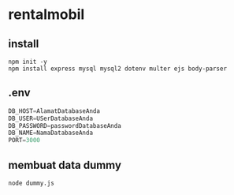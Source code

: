 # rentalmobil
## install
```
npm init -y
npm install express mysql mysql2 dotenv multer ejs body-parser

```
## .env
```java
DB_HOST=AlamatDatabaseAnda
DB_USER=USerDatabaseAnda
DB_PASSWORD=passwordDatabaseAnda
DB_NAME=NamaDatabaseAnda
PORT=3000
```
## membuat data dummy
```
node dummy.js
```
